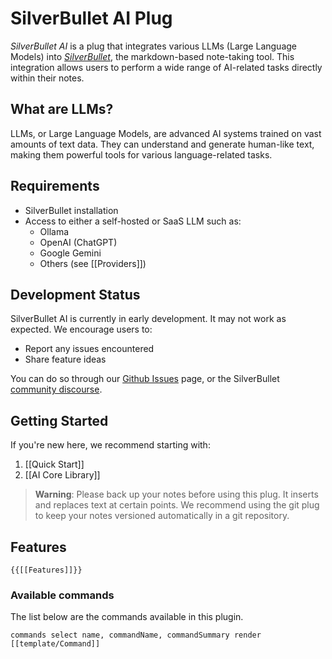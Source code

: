 # SilverBullet AI Plug

_SilverBullet AI_ is a plug that integrates various LLMs (Large Language Models) into [_SilverBullet_](https://silverbullet.md/), the markdown-based note-taking tool. This integration allows users to perform a wide range of AI-related tasks directly within their notes.

## What are LLMs?

LLMs, or Large Language Models, are advanced AI systems trained on vast amounts of text data. They can understand and generate human-like text, making them powerful tools for various language-related tasks.

## Requirements

- SilverBullet installation
- Access to either a self-hosted or SaaS LLM such as:
  - Ollama
  - OpenAI (ChatGPT)
  - Google Gemini
  - Others (see [[Providers]])

## Development Status

SilverBullet AI is currently in early development. It may not work as expected. We encourage users to:

- Report any issues encountered
- Share feature ideas

You can do so through our [Github Issues](https://github.com/justyns/silverbullet-ai/issues) page, or the SilverBullet [community discourse](https://community.silverbullet.md/).

## Getting Started

If you're new here, we recommend starting with:

1. [[Quick Start]]
2. [[AI Core Library]]

> **Warning**: Please back up your notes before using this plug. It inserts and replaces text at certain points. We recommend using the git plug to keep your notes versioned automatically in a git repository.

## Features

```template
{{[[Features]]}}
```

### Available commands

The list below are the commands available in this plugin.

```query
commands select name, commandName, commandSummary render [[template/Command]]
```


